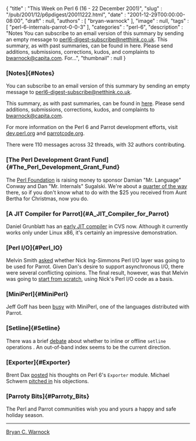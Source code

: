 {
   "title" : "This Week on Perl 6 (16 - 22 December 2001)",
   "slug" : "/pub/2001/12/p6pdigest/20011222.html",
   "date" : "2001-12-29T00:00:00-08:00",
   "draft" : null,
   "authors" : [
      "bryan-warnock"
   ],
   "image" : null,
   "tags" : [
      "perl-6-internals-parrot-0-0-3"
   ],
   "categories" : "perl-6",
   "description" : "Notes You can subscribe to an email version of this summary by sending an empty message to perl6-digest-subscribe@netthink.co.uk. This summary, as with past summaries, can be found in here. Please send additions, submissions, corrections, kudos, and complaints to bwarnock@capita.com. For...",
   "thumbnail" : null
}





### [Notes]{#Notes}

You can subscribe to an email version of this summary by sending an
empty message to <perl6-digest-subscribe@netthink.co.uk>.

This summary, as with past summaries, can be found in
[here](http://members.home.com/bcwarno/Perl6/digests/). Please send
additions, submissions, corrections, kudos, and complaints to
<bwarnock@capita.com>.

For more information on the Perl 6 and Parrot development efforts, visit
[dev.perl.org](http://dev.perl.org/perl6/) and
[parrotcode.org](http://www.parrotcode.org/).

There were 110 messages across 32 threads, with 32 authors contributing.

### [The Perl Development Grant Fund]{#The_Perl_Development_Grant_Fund}

The [Perl Foundation](http://www.perl-foundation.org/) is raising money
to sponsor Damian "Mr. Language" Conway and Dan "Mr. Internals"
Sugalski. We're about a [quarter of the
way](https://donate.perl-foundation.org/index.pl?node_id=305) there, so
if you don't know what to do with the \$25 you received from Aunt Bertha
for Christmas, now you do.

### [A JIT Compiler for Parrot]{#A_JIT_Compiler_for_Parrot}

Daniel Grunblatt has an [early JIT
compiler](http://archive.develooper.com/perl6-internals@perl.org/msg07089.html)
in CVS now. Although it currently works only under Linux x86, it's
certainly an impressive demonstration.

### [Perl I/O]{#Perl_IO}

Melvin Smith
[asked](http://archive.develooper.com/perl6-internals@perl.org/msg07060.html)
whether Nick Ing-Simmons Perl I/O layer was going to be used for Parrot.
Given Dan's desire to support asynchronous I/O, there were several
conflicting opinions. The final result, however, was that Melvin was
going to [start from
scratch](http://archive.develooper.com/perl6-internals@perl.org/msg07081.html),
using Nick's Perl I/O code as a basis.

### [MiniPerl]{#MiniPerl}

Jeff Goff has been
[busy](http://archive.develooper.com/perl6-internals@perl.org/msg07048.html)
with MiniPerl, one of the languages distributed with Parrot.

### [Setline]{#Setline}

There was a brief
[debate](http://archive.develooper.com/perl6-internals@perl.org/msg07083.html)
about whether to inline or offline `setline` operations . An out-of-band
index seems to be the current direction.

### [Exporter]{#Exporter}

Brent Dax
[posted](http://archive.develooper.com/perl6-language@perl.org/msg08824.html)
his thoughts on Perl 6's `Exporter` module. Michael Schwern [pitched
in](http://archive.develooper.com/perl6-language@perl.org/msg08831.html)
his objections.

### [Parroty Bits]{#Parroty_Bits}

The Perl and Parrot communities wish you and yours a happy and safe
holiday season.

------------------------------------------------------------------------

[Bryan C. Warnock](http://members.home.com/bcwarno/Perl6/)


